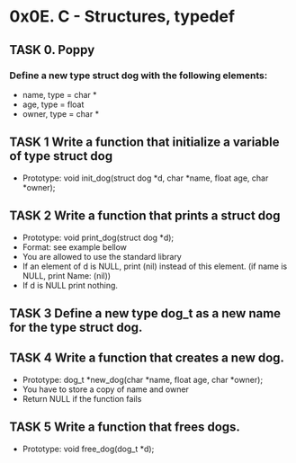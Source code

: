 # 0x0E. C - Structures, typedef

## TASK 0. Poppy
### Define a new type struct dog with the following elements:

- name, type = char *
- age, type = float
- owner, type = char *

## TASK 1 Write a function that initialize a variable of type struct dog

- Prototype: void init_dog(struct dog *d, char *name, float age, char *owner);

## TASK 2 Write a function that prints a struct dog

- Prototype: void print_dog(struct dog *d);
- Format: see example bellow
- You are allowed to use the standard library
- If an element of d is NULL, print (nil) instead of this element. (if name is NULL, print Name: (nil))
- If d is NULL print nothing.

## TASK 3 Define a new type dog_t as a new name for the type struct dog.

## TASK 4 Write a function that creates a new dog.

- Prototype: dog_t *new_dog(char *name, float age, char *owner);
- You have to store a copy of name and owner
- Return NULL if the function fails

## TASK 5 Write a function that frees dogs.

- Prototype: void free_dog(dog_t *d);

